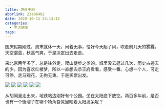 ```yaml
---
title: 游恭王府
abbrlink: 23a06402
date: 2020-10-11 23:13:12
categories:
  - 生活随笔
tags:
---
```


国庆假期刚过，周末就休一天，闲着无事，恰好今天起了风，吹走前几天的雾霾，天空湛蓝，秋高气爽，于是决定出去走走。

来北京两年多了，总是往外走，爬山徒步之类的。城里没去逛过几次，历史古迹去的少。因为喜欢红楼梦，所以一直想去恭王府看看，感受一番。心想一个人，可走可停，走马观花，无拘无束。于是买票出发。

<img src="img/gongwangfu.jpg">
<img src="img/fangtangshuixie.jpg">
<img src="img/tianxiangtingyuan.jpg">

<img src="img/pingbuqingyunlu.jpg">

<img src="img/yangjiaodenghutong1.jpg">
<img src="img/yangjiaodenghutong2.jpg">

从胡同里走出来，地铁站边刚好有个公园。坐在太阳底下放空。两百多年前，是否也有一个街溜子在哪个犄角旮旯里晒着太阳发呆呢？

